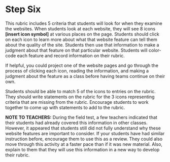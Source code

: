 # Step Six

This rubric includes 5 criteria that students will look for when they examine the websites. When students look at each website, they will see 8 icons **[insert icon symbol]** at various places on the page. Students should click on each icon to learn more about what that website feature can tell them about the quality of the site. Students then use that information to make a judgment about that feature on that particular website. Students will color-code each feature and record information on their rubric.

If helpful, you could project one of the website pages and go through the process of clicking each icon, reading the information, and making a judgment about the feature as a class before having teams continue on their own.

Students should be able to match 5 of the icons to entries on the rubric. They should write statements on the rubric for the 3 icons representing criteria that are missing from the rubric. Encourage students to work together to come up with statements to add to the rubric.

**NOTE TO TEACHERS:** During the field test, a few teachers indicated that their students had already covered this information in other classes. However, it appeared that students still did not fully understand why these website features are important to consider. If your students have had similar instruction before, encourage them to use this as a review. They could also move through this activity at a faster pace than if it was new material. Also, explain to them that they will use this information in a new way to develop their rubric.